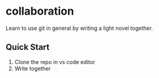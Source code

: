 # collaboration
Learn to use git in general by writing a light novel together.

## Quick Start

1. Clone the repo in vs code editor
2. Write together
